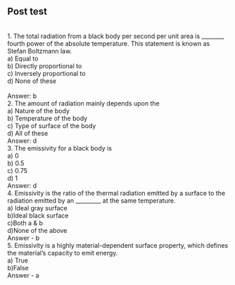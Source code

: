 ## Post test
<br>
1. The total radiation from a black body per second per unit area is ________ fourth power of the absolute temperature. This statement is known as Stefan Boltzmann law.
<br>
a) Equal to
<br>
b) Directly proportional to
<br>
c) Inversely proportional to
<br>
d) None of these
<br>

<br>
Answer: b

<br>
2. The amount of radiation mainly depends upon the
<br>
a) Nature of the body
<br>
b) Temperature of the body
<br>
c) Type of surface of the body
<br>
d) All of these

<br>
Answer: d

<br>
3. The emissivity for a black body is
<br>
a) 0
<br>
b) 0.5
<br>
c) 0.75
<br>
d) 1

<br>
Answer: d

<br>
4. Emissivity is the ratio of the thermal radiation emitted by a surface to the radiation emitted by an _________ at the same temperature.
<br>
a) Ideal gray surface
<br> 
b)Ideal black surface
<br>
c)Both a & b
<br>
d)None of the above 

<br>
Answer - b

<br>
5. Emissivity is a highly material-dependent surface property,  which defines  the material’s capacity to emit energy.
<br>
a) True 
<br>
b)False 

<br>
Answer - a

